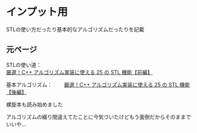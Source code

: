 # インプット用

STLの使い方だったり基本的なアルゴリズムだったりを記載

## 元ページ

STLの使い道：  
[厳選！C++ アルゴリズム実装に使える 25 の STL 機能【前編】](https://qiita.com/e869120/items/518297c6816adb67f9a5)

基本アルゴリズム：　　
[厳選！C++ アルゴリズム実装に使える 25 の STL 機能【後編】](https://qiita.com/e869120/items/702ca1c1ed6ff6770257)

螺旋本も読み始めました

アルゴリズムの綴り間違えてたことに今気づいたけどもう面倒だからそのままでいいや…